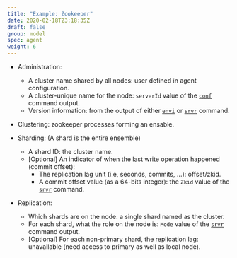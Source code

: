 ```yaml
---
title: "Example: Zookeeper"
date: 2020-02-18T23:18:35Z
draft: false
group: model
spec: agent
weight: 6
---
```


* Administration:
  * A cluster name shared by all nodes: user defined in agent configuration.
  * A cluster-unique name for the node: `serverId` value of the [`conf`](https://zookeeper.apache.org/doc/current/zookeeperAdmin.html#sc_zkCommands) command output.
  * Version information: from the output of either [`envi`](https://zookeeper.apache.org/doc/current/zookeeperAdmin.html#sc_zkCommands) or [`srvr`](https://zookeeper.apache.org/doc/current/zookeeperAdmin.html#sc_zkCommands) command.

* Clustering: zookeeper processes forming an ensable.

* Sharding: (A shard is the entire ensemble)
  * A shard ID: the cluster name.
  * [Optional] An indicator of when the last write operation happened (commit offset):
    * The replication lag unit (i.e, seconds, commits, ...): offset/zkid.
    * A commit offset value (as a 64-bits integer): the `Zkid` value of the [`srvr`](https://zookeeper.apache.org/doc/current/zookeeperAdmin.html#sc_zkCommands) command.

* Replication:
  * Which shards are on the node: a single shard named as the cluster.
  * For each shard, what the role on the node is: `Mode` value of the [`srvr`](https://zookeeper.apache.org/doc/current/zookeeperAdmin.html#sc_zkCommands) command output.
  * [Optional] For each non-primary shard, the replication lag: unavailable (need access to primary as well as local node).
